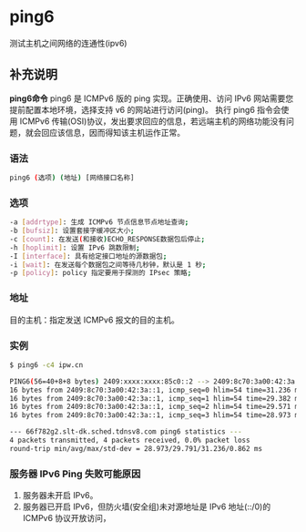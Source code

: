 ping6
===

测试主机之间网络的连通性(ipv6)

## 补充说明

**ping6命令** ping6 是 ICMPv6 版的 ping 实现。正确使用、访问 IPv6 网站需要您提前配置本地环境，选择支持 v6 的网站进行访问(ping)。
执行 ping6 指令会使用 ICMPv6 传输(OSI)协议，发出要求回应的信息，若远端主机的网络功能没有问题，就会回应该信息，因而得知该主机运作正常。

###  语法

```bash
ping6 (选项) (地址) [网络接口名称]
```

###  选项

```bash
-a [addrtype]: 生成 ICMPv6 节点信息节点地址查询;
-b [bufsiz]: 设置套接字缓冲区大小;
-c [count]: 在发送(和接收)ECHO_RESPONSE数据包后停止;
-h [hoplimit]: 设置 IPv6 跳数限制;
-I [interface]: 具有给定接口地址的源数据包;
-i [wait]: 在发送每个数据包之间等待几秒钟，默认是 1 秒;
-p [policy]: policy 指定要用于探测的 IPsec 策略;
```
###  地址

目的主机：指定发送 ICMPv6 报文的目的主机。

###  实例

```bash
$ ping6 -c4 ipw.cn

PING6(56=40+8+8 bytes) 2409:xxxx:xxxx:85c0::2 --> 2409:8c70:3a00:42:3a::1
16 bytes from 2409:8c70:3a00:42:3a::1, icmp_seq=0 hlim=54 time=31.236 ms
16 bytes from 2409:8c70:3a00:42:3a::1, icmp_seq=1 hlim=54 time=29.382 ms
16 bytes from 2409:8c70:3a00:42:3a::1, icmp_seq=2 hlim=54 time=29.571 ms
16 bytes from 2409:8c70:3a00:42:3a::1, icmp_seq=3 hlim=54 time=28.973 ms

--- 66f782g2.slt-dk.sched.tdnsv8.com ping6 statistics ---
4 packets transmitted, 4 packets received, 0.0% packet loss
round-trip min/avg/max/std-dev = 28.973/29.791/31.236/0.862 ms
```

### 服务器 IPv6 Ping 失败可能原因

1. 服务器未开启 IPv6。
2. 服务器已开启 IPv6，但防火墙(安全组)未对源地址是 IPv6 地址(::/0)的 ICMPv6 协议开放访问，


